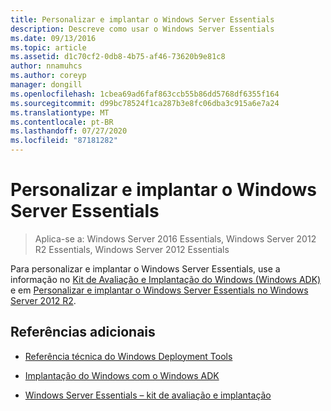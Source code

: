 ```yaml
---
title: Personalizar e implantar o Windows Server Essentials
description: Descreve como usar o Windows Server Essentials
ms.date: 09/13/2016
ms.topic: article
ms.assetid: d1c70cf2-0db8-4b75-af46-73620b9e81c8
author: nnamuhcs
ms.author: coreyp
manager: dongill
ms.openlocfilehash: 1cbea69ad6faf863ccb55b86dd5768df6355f164
ms.sourcegitcommit: d99bc78524f1ca287b3e8fc06dba3c915a6e7a24
ms.translationtype: MT
ms.contentlocale: pt-BR
ms.lasthandoff: 07/27/2020
ms.locfileid: "87181282"
---
```

# <a name="customize-and-deploy-windows-server-essentials"></a>Personalizar e implantar o Windows Server Essentials

>Aplica-se a: Windows Server 2016 Essentials, Windows Server 2012 R2 Essentials, Windows Server 2012 Essentials

 Para personalizar e implantar o Windows Server Essentials, use a informação no [Kit de Avaliação e Implantação do Windows (Windows ADK)](https://www.microsoft.com/download/details.aspx?id=39982) e em [Personalizar e implantar o Windows Server Essentials no Windows Server 2012 R2](https://technet.microsoft.com/library/dn293241.aspx).

## <a name="additional-references"></a>Referências adicionais

-   [Referência técnica do Windows Deployment Tools](https://technet.microsoft.com/library/hh825039.aspx)

-   [Implantação do Windows com o Windows ADK](https://technet.microsoft.com/library/hh824947.aspx)

-   [Windows Server Essentials – kit de avaliação e implantação](Assessment-and-Deployment-Kit-for-Windows-Server-Essentials.md)